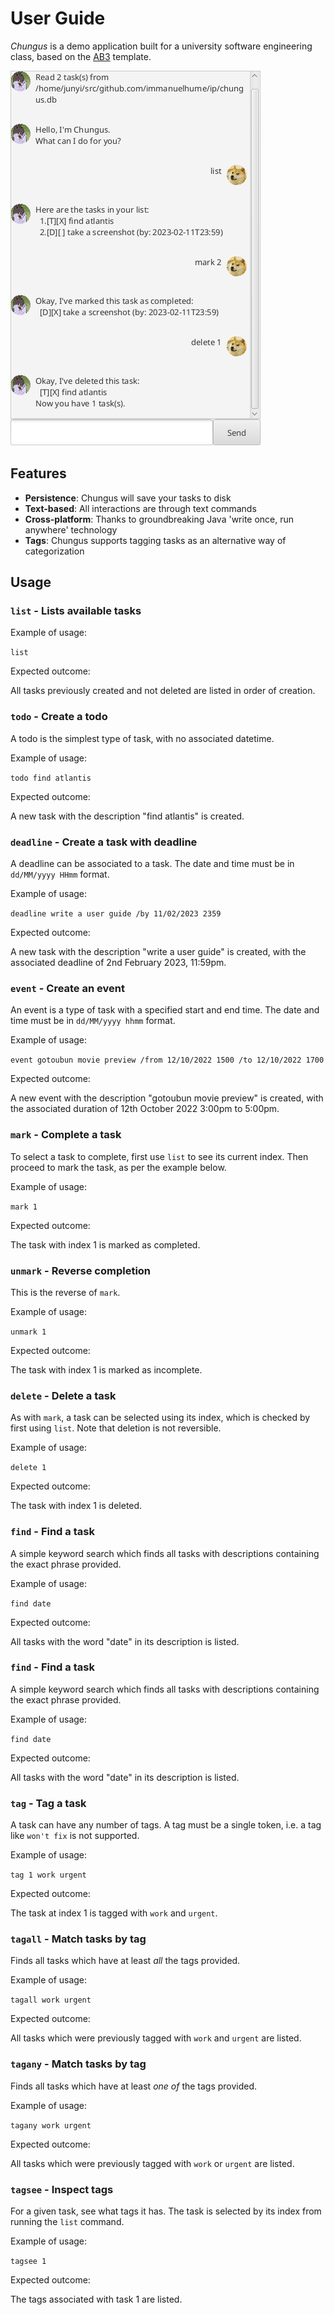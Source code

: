 # User Guide

_Chungus_ is a demo application built for a university software engineering class, based on the [AB3](https://github.com/se-edu/addressbook-level3) template.

![A screenshot of the application](./Ui.png)

## Features

- **Persistence**: Chungus will save your tasks to disk
- **Text-based**: All interactions are through text commands
- **Cross-platform**: Thanks to groundbreaking Java 'write once, run anywhere' technology
- **Tags**: Chungus supports tagging tasks as an alternative way of categorization

## Usage

### `list` - Lists available tasks

Example of usage:

`list`

Expected outcome:

All tasks previously created and not deleted are listed in order of creation.

### `todo` - Create a todo

A todo is the simplest type of task, with no associated datetime.

Example of usage:

`todo find atlantis`

Expected outcome:

A new task with the description "find atlantis" is created.

### `deadline` - Create a task with deadline

A deadline can be associated to a task. The date and time must be in `dd/MM/yyyy HHmm` format.

Example of usage:

`deadline write a user guide /by 11/02/2023 2359`

Expected outcome:

A new task with the description "write a user guide" is created, with the associated deadline of 2nd February 2023, 11:59pm.

### `event` - Create an event

An event is a type of task with a specified start and end time. The date and time must be in `dd/MM/yyyy hhmm` format.

Example of usage:

`event gotoubun movie preview /from 12/10/2022 1500 /to 12/10/2022 1700`

Expected outcome:

A new event with the description "gotoubun movie preview" is created, with the associated duration of 12th October 2022 3:00pm to 5:00pm.

### `mark` - Complete a task

To select a task to complete, first use `list` to see its current index. Then proceed to mark the task, as per the example below.

Example of usage:

`mark 1`

Expected outcome:

The task with index 1 is marked as completed.

### `unmark` - Reverse completion

This is the reverse of `mark`.

Example of usage:

`unmark 1`

Expected outcome:

The task with index 1 is marked as incomplete.

### `delete` - Delete a task

As with `mark`, a task can be selected using its index, which is checked by first using `list`. Note that deletion is not reversible.

Example of usage:

`delete 1`

Expected outcome:

The task with index 1 is deleted.

### `find` - Find a task

A simple keyword search which finds all tasks with descriptions containing the exact phrase provided.

Example of usage:

`find date`

Expected outcome:

All tasks with the word "date" in its description is listed.

### `find` - Find a task

A simple keyword search which finds all tasks with descriptions containing the exact phrase provided.

Example of usage:

`find date`

Expected outcome:

All tasks with the word "date" in its description is listed.

### `tag` - Tag a task

A task can have any number of tags. A tag must be a single token, i.e. a tag like `won't fix` is not supported.

Example of usage:

`tag 1 work urgent`

Expected outcome:

The task at index 1 is tagged with `work` and `urgent`.

### `tagall` - Match tasks by tag

Finds all tasks which have at least _all_ the tags provided.

Example of usage:

`tagall work urgent`

Expected outcome:

All tasks which were previously tagged with `work` and `urgent` are listed.

### `tagany` - Match tasks by tag

Finds all tasks which have at least _one of_ the tags provided.

Example of usage:

`tagany work urgent`

Expected outcome:

All tasks which were previously tagged with `work` or `urgent` are listed.

### `tagsee` - Inspect tags

For a given task, see what tags it has. The task is selected by its index from running the `list` command.

Example of usage:

`tagsee 1`

Expected outcome:

The tags associated with task 1 are listed.
